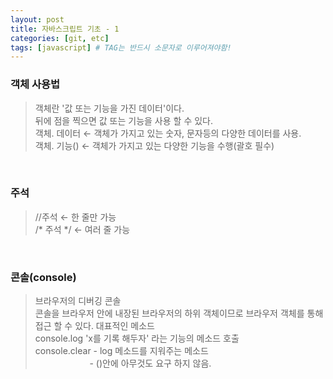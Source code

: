 ```yaml
---
layout: post
title: 자바스크립트 기초 - 1
categories: [git, etc]
tags: [javascript] # TAG는 반드시 소문자로 이루어져야함!
---
```


### **객체 사용법**

>객체란 '값 또는 기능을 가진 데이터'이다.<br/>
뒤에 점을 찍으면 값 또는 기능을 사용 할 수 있다.<br/>
객체. 데이터 ← 객체가 가지고 있는 숫자, 문자등의 다양한 데이터를 사용.<br/>
객체. 기능() ← 객체가 가지고 있는 다양한 기능을 수행(괄호 필수)<br/>

<br/>

### **주석**
>//주석 ← 한 줄만 가능<br/>
/* 주석 */ ← 여러 줄 가능

<br/>

### **콘솔(console)**
>브라우저의 디버깅 콘솔<br/>
콘솔을 브라우저 안에 내장된 브라우저의 하위 객체이므로 브라우저 객체를 통해 접근 할 수 있다.
대표적인 메소드<br/>
console.log 'x를 기록 해두자' 라는 기능의 메소드 호출<br/>
console.clear - log 메소드를 지워주는 메소드<br/>
&nbsp;&nbsp;&nbsp;&nbsp;&nbsp;&nbsp;&nbsp;&nbsp;&nbsp;&nbsp;&nbsp;&nbsp;&nbsp;&nbsp;&nbsp;&nbsp;&nbsp;&nbsp;&nbsp;&nbsp;&nbsp;&nbsp;- ()안에 아무것도 요구 하지 않음.


<!-- ```Javascript
let a = 15;
console.log(a);
``` -->

